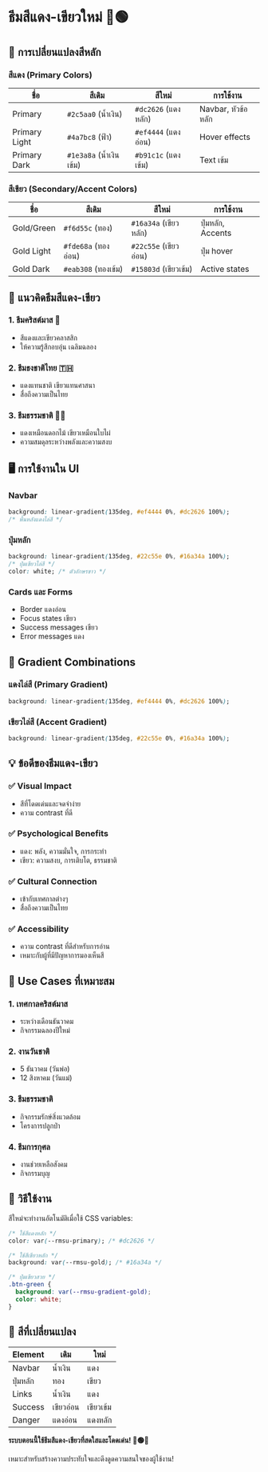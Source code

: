 # ธีมสีแดง-เขียวใหม่ 🔴🟢

## 🎨 การเปลี่ยนแปลงสีหลัก

### สีแดง (Primary Colors)
| ชื่อ | สีเดิม | สีใหม่ | การใช้งาน |
|------|--------|--------|----------|
| Primary | `#2c5aa0` (น้ำเงิน) | `#dc2626` (แดงหลัก) | Navbar, หัวข้อหลัก |
| Primary Light | `#4a7bc8` (ฟ้า) | `#ef4444` (แดงอ่อน) | Hover effects |
| Primary Dark | `#1e3a8a` (น้ำเงินเข้ม) | `#b91c1c` (แดงเข้ม) | Text เข้ม |

### สีเขียว (Secondary/Accent Colors)
| ชื่อ | สีเดิม | สีใหม่ | การใช้งาน |
|------|--------|--------|----------|
| Gold/Green | `#f6d55c` (ทอง) | `#16a34a` (เขียวหลัก) | ปุ่มหลัก, Accents |
| Gold Light | `#fde68a` (ทองอ่อน) | `#22c55e` (เขียวอ่อน) | ปุ่ม hover |
| Gold Dark | `#eab308` (ทองเข้ม) | `#15803d` (เขียวเข้ม) | Active states |

## 🎯 แนวคิดธีมสีแดง-เขียว

### 1. **ธีมคริสต์มาส** 🎄
- สีแดงและเขียวคลาสสิก
- ให้ความรู้สึกอบอุ่น เฉลิมฉลอง

### 2. **ธีมธงชาติไทย** 🇹🇭
- แดงแทนชาติ เขียวแทนศาสนา
- สื่อถึงความเป็นไทย

### 3. **ธีมธรรมชาติ** 🌹🌿
- แดงเหมือนดอกไม้ เขียวเหมือนใบไผ่
- ความสมดุลระหว่างพลังและความสงบ

## 🖥️ การใช้งานใน UI

### Navbar
```css
background: linear-gradient(135deg, #ef4444 0%, #dc2626 100%);
/* พื้นหลังแดงไล่สี */
```

### ปุ่มหลัก
```css
background: linear-gradient(135deg, #22c55e 0%, #16a34a 100%);
/* ปุ่มเขียวไล่สี */
color: white; /* ตัวอักษรขาว */
```

### Cards และ Forms
- Border แดงอ่อน
- Focus states เขียว
- Success messages เขียว
- Error messages แดง

## 🎨 Gradient Combinations

### แดงไล่สี (Primary Gradient)
```css
background: linear-gradient(135deg, #ef4444 0%, #dc2626 100%);
```

### เขียวไล่สี (Accent Gradient)
```css
background: linear-gradient(135deg, #22c55e 0%, #16a34a 100%);
```

## 💡 ข้อดีของธีมแดง-เขียว

### ✅ **Visual Impact**
- สีที่โดดเด่นและจดจำง่าย
- ความ contrast ที่ดี

### ✅ **Psychological Benefits**
- แดง: พลัง, ความมั่นใจ, การกระทำ
- เขียว: ความสงบ, การเติบโต, ธรรมชาติ

### ✅ **Cultural Connection**
- เข้ากับเทศกาลต่างๆ
- สื่อถึงความเป็นไทย

### ✅ **Accessibility**
- ความ contrast ที่ดีสำหรับการอ่าน
- เหมาะกับผู้ที่มีปัญหาการมองเห็นสี

## 🎪 Use Cases ที่เหมาะสม

### 1. **เทศกาลคริสต์มาส**
- ระหว่างเดือนธันวาคม
- กิจกรรมฉลองปีใหม่

### 2. **งานวันชาติ**
- 5 ธันวาคม (วันพ่อ)
- 12 สิงหาคม (วันแม่)

### 3. **ธีมธรรมชาติ**
- กิจกรรมรักษ์สิ่งแวดล้อม
- โครงการปลูกป่า

### 4. **ธีมการกุศล**
- งานช่วยเหลือสังคม
- กิจกรรมบุญ

## 🚀 วิธีใช้งาน

สีใหม่จะทำงานอัตโนมัติเมื่อใช้ CSS variables:

```css
/* ใช้สีแดงหลัก */
color: var(--rmsu-primary); /* #dc2626 */

/* ใช้สีเขียวหลัก */
background: var(--rmsu-gold); /* #16a34a */

/* ปุ่มเขียวสวย */
.btn-green {
  background: var(--rmsu-gradient-gold);
  color: white;
}
```

## 🎨 สีที่เปลี่ยนแปลง

| Element | เดิม | ใหม่ |
|---------|------|------|
| Navbar | น้ำเงิน | แดง |
| ปุ่มหลัก | ทอง | เขียว |
| Links | น้ำเงิน | แดง |
| Success | เขียวอ่อน | เขียวเข้ม |
| Danger | แดงอ่อน | แดงหลัก |

**ระบบตอนนี้ใช้ธีมสีแดง-เขียวที่สดใสและโดดเด่น! 🔴🟢✨**

เหมาะสำหรับสร้างความประทับใจและดึงดูดความสนใจของผู้ใช้งาน!